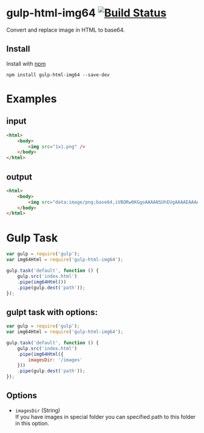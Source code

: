 # gulp-html-img64 [![Build Status](https://travis-ci.org/kretozaur/gulp-img64html.png)](https://travis-ci.org/kretozaur/gulp-img64html)

Convert and replace image in HTML to base64.

## Install

Install with [npm](https://npmjs.org)

```
npm install gulp-html-img64 --save-dev
```

# Examples



## input
```html
<html>
    <body>
        <img src="1x1.png" />
    </body>
</html>
```

## output
```html
<html>
    <body>
        <img src="data:image/png;base64,iVBORw0KGgoAAAANSUhEUgAAAAEAAAABAQMAAAAl21bKAAAAA1BMVEUAAACnej3aAAAAAXRSTlMAQObYZgAAAApJREFUCNdjYAAAAAIAAeIhvDMAAAAASUVORK5CYII=" />
    </body>
</html>
```

# Gulp Task

```js
var gulp = require('gulp');
var img64Html = require('gulp-html-img64');

gulp.task('default', function () {
	gulp.src('index.html')
	.pipe(img64Html())
	.pipe(gulp.dest('path'));
});
```

## gulpt task with options:

```js
var gulp = require('gulp');
var img64Html = require('gulp-html-img64');

gulp.task('default', function () {
	gulp.src('index.html')
	.pipe(img64Html({
		imagesDir: '/images'
	}))
	.pipe(gulp.dest('path'));
});
```
## Options

  - `imagesDir`  (String)  
    If you have images in special folder you can specified path to this folder in this option.
